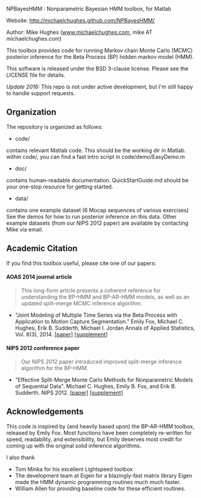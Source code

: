 NPBayesHMM : Nonparametric Bayesian HMM toolbox, for Matlab

Website: http://michaelchughes.github.com/NPBayesHMM/

Author:  Mike Hughes (www.michaelchughes.com, mike AT michaelchughes.com)

This toolbox provides code for running Markov chain Monte Carlo (MCMC) posterior inference for the Beta Process (BP) hidden markov model (HMM).

This software is released under the BSD 3-clause license. Please see the LICENSE file for details.

*Update 2016:* This repo is not under active development, but I'm still happy to handle support requests.

## Organization

The repository is organized as follows:

* code/

contains relevant Matlab code. This should be the working dir in Matlab. within code/, you can find a fast intro script in code/demo/EasyDemo.m

* doc/

contains human-readable documentation. QuickStartGuide.md should be your one-stop resource for getting started.

* data/ 

contains one example dataset (6 Mocap sequences of various exercises)
See the demos for how to run posterior inference on this data. 
Other example datasets (from our NIPS 2012 paper) are available by contacting Mike via email.
      
## Academic Citation

If you find this toolbox useful, please cite one of our papers:


#### AOAS 2014 journal article

> This long-form article presents a coherent reference for understanding the BP-HMM and BP-AR-HMM models, as well as an updated split-merge MCMC inference algorithm.

* "Joint Modeling of Multiple Time Series via the Beta Process with Application to Motion Capture Segmentation."
Emily Fox, Michael C. Hughes, Erik B. Sudderth, Michael I. Jordan
Annals of Applied Statistics, Vol. 8(3), 2014.
[[paper]](http://michaelchughes.com/papers/FoxHughesSudderthJordan_AOAS_2014.pdf)
[[supplement]](http://michaelchughes.com/papers/FoxHughesSudderthJordan_AOAS_2014_supplement.pdf)


#### NIPS 2012 conference paper

> Our NIPS 2012 paper introduced improved split-merge inference algorithm for the BP-HMM.

* "Effective Split-Merge Monte Carlo Methods for Nonparametric Models of Sequential Data". 
Michael C. Hughes, Emily B. Fox, and Erik B. Sudderth.
NIPS 2012.
[[paper]](http://michaelchughes.com/papers/HughesFoxSudderth_NIPS_2012.pdf)
[[supplement]](http://michaelchughes.com/papers/HughesFoxSudderth_NIPS_2012_supplement.pdf)


## Acknowledgements

This code is inspired by (and heavily based upon) the
BP-AR-HMM toolbox, released by Emily Fox. Most functions have been completely 
re-written for speed, readability, and extensibility, but Emily deserves most
credit for coming up with the original solid inference algorithms.

I also thank 

* Tom Minka for his excellent Lightspeed toolbox
* The development team at Eigen for a blazingly-fast matrix library
Eigen made the HMM dynamic programming routines much much faster. 
* William Allen for providing baseline code for these efficient routines.
